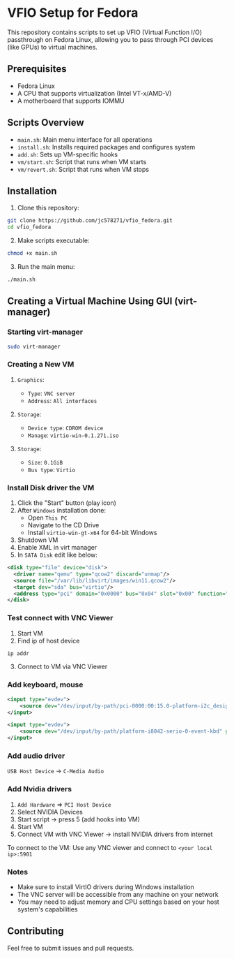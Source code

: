 # VFIO Setup for Fedora

This repository contains scripts to set up VFIO (Virtual Function I/O) passthrough on Fedora Linux, allowing you to pass through PCI devices (like GPUs) to virtual machines.

## Prerequisites

- Fedora Linux
- A CPU that supports virtualization (Intel VT-x/AMD-V)
- A motherboard that supports IOMMU

## Scripts Overview

- `main.sh`: Main menu interface for all operations
- `install.sh`: Installs required packages and configures system
- `add.sh`: Sets up VM-specific hooks
- `vm/start.sh`: Script that runs when VM starts
- `vm/revert.sh`: Script that runs when VM stops

## Installation

1. Clone this repository:
```bash
git clone https://github.com/jc578271/vfio_fedora.git
cd vfio_fedora
```

2. Make scripts executable:
```bash
chmod +x main.sh
```

3. Run the main menu:
```bash
./main.sh
```

## Creating a Virtual Machine Using GUI (virt-manager)

### Starting virt-manager
```bash
sudo virt-manager
```

### Creating a New VM
1. `Graphics`:
   - `Type`: `VNC server`
   - `Address`: `All interfaces`

2. `Storage`:
   - `Device type`: `CDROM device`
   - `Manage`: `virtio-win-0.1.271.iso`

3. `Storage`:
   - `Size`: `0.1GiB`
   - `Bus type`: `Virtio`

### Install Disk driver the VM
1. Click the "Start" button (play icon)
2. After `Windows` installation done:
   - Open `This PC`
   - Navigate to the CD Drive
   - Install `virtio-win-gt-x64` for 64-bit Windows
3. Shutdown VM
4. Enable XML in virt manager
5. In `SATA Disk` edit like below:
```xml
<disk type="file" device="disk">
  <driver name="qemu" type="qcow2" discard="unmap"/>
  <source file="/var/lib/libvirt/images/win11.qcow2"/>
  <target dev="sda" bus="virtio"/>
  <address type="pci" domain="0x0000" bus="0x04" slot="0x00" function="0x0"/>
</disk>
```

### Test connect with VNC Viewer
1. Start VM
2. Find ip of host device
```bash
ip addr
```
3. Connect to VM via VNC Viewer

### Add keyboard, mouse
```xml
<input type="evdev">
    <source dev="/dev/input/by-path/pci-0000:00:15.0-platform-i2c_designware.0-event-mouse"/>
</input>
```
```xml
<input type="evdev">
    <source dev="/dev/input/by-path/platform-i8042-serio-0-event-kbd" grab="all" grabToggle="ctrl-ctrl" repeat="on"/>
</input>
```

### Add audio driver
`USB Host Device` -> `C-Media Audio`

### Add Nvidia drivers
1. `Add Hardware` => `PCI Host Device`
3. Select NVIDIA Devices
4. Start script -> press 5 (add hooks into VM)
5. Start VM
6. Connect VM with VNC Viewer -> install NVIDIA drivers from internet

To connect to the VM: Use any VNC viewer and connect to `<your local ip>:5901`

### Notes
- Make sure to install VirtIO drivers during Windows installation
- The VNC server will be accessible from any machine on your network
- You may need to adjust memory and CPU settings based on your host system's capabilities

## Contributing

Feel free to submit issues and pull requests.
